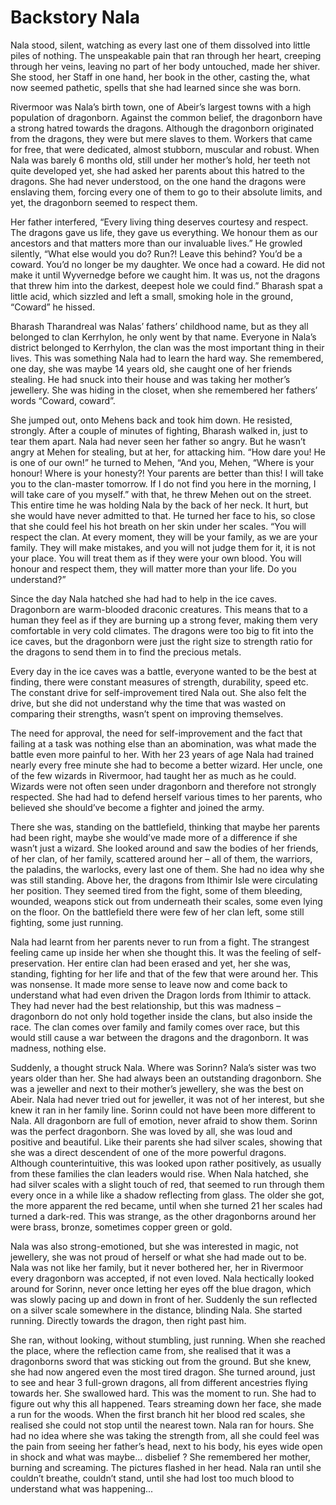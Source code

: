 Backstory Nala
================================

Nala stood, silent, watching as every last one of them dissolved into little piles of nothing. The unspeakable pain that ran through her heart, creeping through her veins, leaving no part of her body untouched, made her shiver. She stood, her Staff in one hand, her book in the other, casting the, what now seemed pathetic, spells that she had learned since she was born.

Rivermoor was Nala’s birth town, one of Abeir’s largest towns with a high population of dragonborn. Against the common belief, the dragonborn have a strong hatred towards the dragons. Although the dragonborn originated from the dragons, they were but mere slaves to them. Workers that came for free, that were dedicated, almost stubborn, muscular and robust. When Nala was barely 6 months old, still under her mother’s hold, her teeth not quite developed yet, she had asked her parents about this hatred to the dragons. She had never understood, on the one hand the dragons were enslaving them, forcing every one of them to go to their absolute limits, and yet, the dragonborn seemed to respect them.

Her father interfered, “Every living thing deserves courtesy and respect. The dragons gave us life, they gave us everything. We honour them as our ancestors and that matters more than our invaluable lives.” He growled silently, “What else would you do? Run?! Leave this behind? You’d be a coward. You’d no longer be my daughter. We once had a coward. He did not make it until Wyvernedge before we caught him. It was us, not the dragons that threw him into the darkest, deepest hole we could find.” Bharash spat a little acid, which sizzled and left a small, smoking hole in the ground, “Coward” he hissed.

Bharash Tharandreal was Nalas’ fathers’ childhood name, but as they all belonged to clan Kerrhylon, he only went by that name. Everyone in Nala’s district belonged to Kerrhylon, the clan was the most important thing in their lives. This was something Nala had to learn the hard way. She remembered, one day, she was maybe 14 years old, she caught one of her friends stealing. He had snuck into their house and was taking her mother’s jewellery. She was hiding in the closet, when she remembered her fathers’ words “Coward, coward”.

She jumped out, onto Mehens back and took him down. He resisted, strongly. After a couple of minutes of fighting, Bharash walked in, just to tear them apart. Nala had never seen her father so angry. But he wasn’t angry at Mehen for stealing, but at her, for attacking him. “How dare you! He is one of our own!” he turned to Mehen, “And you, Mehen, “Where is your honour! Where is your honesty?! Your parents are better than this! I will take you to the clan-master tomorrow. If I do not find you here in the morning, I will take care of you myself.” with that, he threw Mehen out on the street. This entire time he was holding Nala by the back of her neck. It hurt, but she would have never admitted to that. He turned her face to his, so close that she could feel his hot breath on her skin under her scales. “You will respect the clan. At every moment, they will be your family, as we are your family. They will make mistakes, and you will not judge them for it, it is not your place. You will treat them as if they were your own blood. You will honour and respect them, they will matter more than your life. Do you understand?”

Since the day Nala hatched she had had to help in the ice caves. Dragonborn are warm-blooded draconic creatures. This means that to a human they feel as if they are burning up a strong fever, making them very comfortable in very cold climates. The dragons were too big to fit into the ice caves, but the dragonborn were just the right size to strength ratio for the dragons to send them in to find the precious metals.

Every day in the ice caves was a battle, everyone wanted to be the best at finding, there were constant measures of strength, durability, speed etc. The constant drive for self-improvement tired Nala out. She also felt the drive, but she did not understand why the time that was wasted on comparing their strengths, wasn’t spent on improving themselves.

The need for approval, the need for self-improvement and the fact that failing at a task was nothing else than an abomination, was what made the battle even more painful to her. With her 23 years of age Nala had trained nearly every free minute she had to become a better wizard. Her uncle, one of the few wizards in Rivermoor, had taught her as much as he could. Wizards were not often seen under dragonborn and therefore not strongly respected. She had had to defend herself various times to her parents, who believed she should’ve become a fighter and joined the army.

There she was, standing on the battlefield, thinking that maybe her parents had been right, maybe she would’ve made more of a difference if she wasn’t just a wizard. She looked around and saw the bodies of her friends, of her clan, of her family, scattered around her – all of them, the warriors, the paladins, the warlocks, every last one of them. She had no idea why she was still standing. Above her, the dragons from Ithimir Isle were circulating her position. They seemed tired from the fight, some of them bleeding, wounded, weapons stick out from underneath their scales, some even lying on the floor. On the battlefield there were few of her clan left, some still fighting, some just running.

Nala had learnt from her parents never to run from a fight. The strangest feeling came up inside her when she thought this. It was the feeling of self-preservation. Her entire clan had been erased and yet, her she was, standing, fighting for her life and that of the few that were around her. This was nonsense. It made more sense to leave now and come back to understand what had even driven the Dragon lords from Ithimir to attack. They had never had the best relationship, but this was madness – dragonborn do not only hold together inside the clans, but also inside the race. The clan comes over family and family comes over race, but this would still cause a war between the dragons and the dragonborn. It was madness, nothing else.

Suddenly, a thought struck Nala. Where was Sorinn? Nala’s sister was two years older than her. She had always been an outstanding dragonborn. She was a jeweller and next to their mother’s jewellery, she was the best on Abeir. Nala had never tried out for jeweller, it was not of her interest, but she knew it ran in her family line. Sorinn could not have been more different to Nala. All dragonborn are full of emotion, never afraid to show them. Sorinn was the perfect dragonborn. She was loved by all, she was loud and positive and beautiful. Like their parents she had silver scales, showing that she was a direct descendent of one of the more powerful dragons. Although counterintuitive, this was looked upon rather positively, as usually from these families the clan leaders would rise. When Nala hatched, she had silver scales with a slight touch of red, that seemed to run through them every once in a while like a shadow reflecting from glass. The older she got, the more apparent the red became, until when she turned 21 her scales had turned a dark-red. This was strange, as the other dragonborns around her were brass, bronze, sometimes copper green or gold.

Nala was also strong-emotioned, but she was interested in magic, not jewellery, she was not proud of herself or what she had made out to be. Nala was not like her family, but it never bothered her, her in Rivermoor every dragonborn was accepted, if not even loved. Nala hectically looked around for Sorinn, never once letting her eyes off the blue dragon, which was slowly pacing up and down in front of her. Suddenly the sun reflected on a silver scale somewhere in the distance, blinding Nala. She started running. Directly towards the dragon, then right past him.

She ran, without looking, without stumbling, just running. When she reached the place, where the reflection came from, she realised that it was a dragonborns sword that was sticking out from the ground. But she knew, she had now angered even the most tired dragon. She turned around, just to see and hear 3 full-grown dragons, all from different ancestries flying towards her. She swallowed hard. This was the moment to run. She had to figure out why this all happened. Tears streaming down her face, she made a run for the woods. When the first branch hit her blood red scales, she realised she could not stop until the nearest town. Nala ran for hours. She had no idea where she was taking the strength from, all she could feel was the pain from seeing her father’s head, next to his body, his eyes wide open in shock and what was maybe... disbelief ? She remembered her mother, burning and screaming. The pictures flashed in her head. Nala ran until she couldn’t breathe, couldn’t stand, until she had lost too much blood to understand what was happening...
